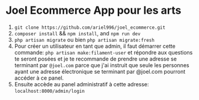 # Joel Ecommerce App pour les arts

1. `git clone https://github.com/ariel996/joel_ecommerce.git`
2. `composer install` && `npm install`, and `npm run dev`
3. `php artisan migrate` ou bien `php artisan migrate:fresh`
4. Pour créer un utilisateur en tant que admin, il faut démarrer cette commande: `php artisan make:filament-user` et répondre aux questions te seront posées et je te recommande de prendre une adresse se terminant par `@joel.com` parce que j'ai instruit que seule les personnes ayant une adresse électronique se terminant par @joel.com pourront accéder à ce panel.
5. Ensuite accède au panel administratif à cette adresse: `localhost:8000/admin/login`
